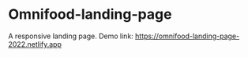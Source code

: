 # Omnifood-landing-page
A responsive landing page.
Demo link:
https://omnifood-landing-page-2022.netlify.app
